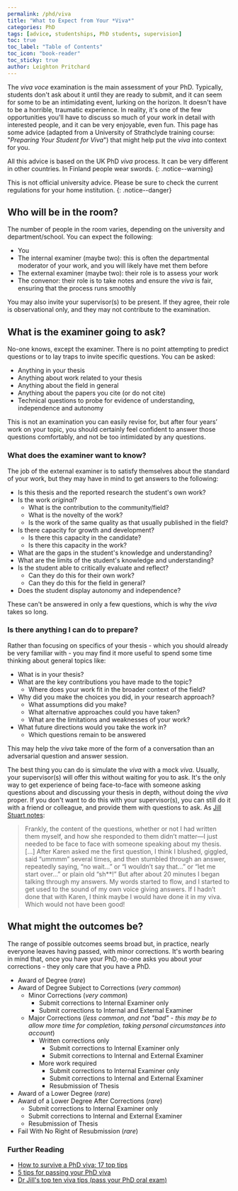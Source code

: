 ```yaml
---
permalink: /phd/viva
title: "What to Expect from Your *Viva*"
categories: PhD
tags: [advice, studentships, PhD students, supervision]
toc: true
toc_label: "Table of Contents"
toc_icon: "book-reader"
toc_sticky: true
author: Leighton Pritchard
---
```


The *viva voce* examination is the main assessment of your PhD. Typically, students don't ask about it until they are ready to submit, and it can seem for some to be an intimidating event, lurking on the horizon. It doesn't have to be a horrible, traumatic experience. In reality, it's one of the few opportunities you'll have to discuss so much of your work in detail with interested people, and it can be very enjoyable, even fun. This page has some advice (adapted from a University of Strathclyde training course: "*Preparing Your Student for Viva*") that might help put the *viva* into context for you.

All this advice is based on the UK PhD *viva* process. It can be very different in other countries. In Finland people wear swords.
{: .notice--warning}

This is not official university advice. Please be sure to check the current regulations for your home institution.
{: .notice--danger}


## Who will be in the room?

The number of people in the room varies, depending on the university and department/school. You can expect the following:

- You
- The internal examiner (maybe two): this is often the departmental moderator of your work, and you will likely have met them before
- The external examiner (maybe two): their role is to assess your work
- The convenor: their role is to take notes and ensure the *viva* is fair, ensuring that the process runs smoothly

You may also invite your supervisor(s) to be present. If they agree, their role is observational only, and they may not contribute to the examination.

## What is the examiner going to ask?

No-one knows, except the examiner. There is no point attempting to predict questions or to lay traps to invite specific questions. You can be asked:

- Anything in your thesis
- Anything about work related to your thesis
- Anything about the field in general
- Anything about the papers you cite (or do not cite)
- Technical questions to probe for evidence of understanding, independence and autonomy

This is not an examination you can easily revise for, but after four years’ work on your topic, you should certainly feel confident to answer those questions comfortably, and not be too intimidated by any questions.

### What does the examiner want to know?

The job of the external examiner is to satisfy themselves about the standard of your work, but they may have in mind to get answers to the following:

- Is this thesis and the reported research the student's own work?
- Is the work *original*?
    - What is the contribution to the community/field?
    - What is the novelty of the work?
    - Is the work of the same quality as that usually published in the field?
- Is there capacity for growth and development?
    - Is there this capacity in the candidate?
    - Is there this capacity in the work?
- What are the gaps in the student's knowledge and understanding?
- What are the limits of the student's knowledge and understanding?
- Is the student able to critically evaluate and reflect?
    - Can they do this for their own work?
    - Can they do this for the field in general?
- Does the student display autonomy and independence?

These can't be answered in only a few questions, which is why the *viva* takes so long.

### Is there anything I can do to prepare?

Rather than focusing on specifics of your thesis - which you should already be very familiar with - you may find it more useful to spend some time thinking about general topics like:

- What is in your thesis?
- What are the key contributions you have made to the topic?
    - Where does your work fit in the broader context of the field?
- Why did you make the choices you did, in your research approach?
    - What assumptions did you make?
    - What alternative approaches could you have taken?
    - What are the limitations and weaknesses of your work?
- What future directions would you take the work in?
    - Which questions remain to be answered

This may help the *viva* take more of the form of a conversation than an adversarial question and answer session.

The best thing you can do is simulate the *viva* with a mock *viva*. Usually, your supervisor(s) will offer this without waiting for you to ask. It's the only way to get experience of being face-to-face with someone asking questions about and discussing your thesis in depth, without doing the *viva* proper. If you don't want to do this with your supervisor(s), you can still do it with a friend or colleague, and provide them with questions to ask. As [Jill Stuart notes](https://www.space-policy.com/dr-jills-viva-tips-pass-your-phd-oral-exam/):

> Frankly, the content of the questions, whether or not I had written them myself, and how she responded to them didn’t matter—I just needed to be face to face with someone speaking about my thesis. [...] After Karen asked me the first question, I think I blushed, giggled, said “ummmm” several times, and then stumbled through an answer, repeatedly saying, “no wait…” or “I wouldn’t say that…” or “let me start over…” or plain old “sh**!” But after about 20 minutes I began talking through my answers. My words started to flow, and I started to get used to the sound of my own voice giving answers. If I hadn’t done that with Karen, I think maybe I would have done it in my viva. Which would not have been good!

## What might the outcomes be?

The range of possible outcomes seems broad but, in practice, nearly everyone leaves having passed, with minor corrections. It's worth bearing in mind that, once you have your PhD, no-one asks you about your corrections - they only care that you have a PhD.

- Award of Degree (*rare*)
- Award of Degree Subject to Corrections (*very common*)
    - Minor Corrections (*very common*)
        - Submit corrections to Internal Examiner only
        - Submit corrections to Internal and External Examiner
    - Major Corrections (*less common, and not "bad" - this may be to allow more time for completion, taking personal circumstances into account*)
        - Written corrections only
            - Submit corrections to Internal Examiner only
            - Submit corrections to Internal and External Examiner
        - More work required
            - Submit corrections to Internal Examiner only
            - Submit corrections to Internal and External Examiner
            - Resubmission of Thesis
- Award of a Lower Degree (*rare*)
- Award of a Lower Degree After Corrections (*rare*)
    - Submit corrections to Internal Examiner only
    - Submit corrections to Internal and External Examiner
    - Resubmission of Thesis
- Fail With No Right of Resubmission (*rare*)

### Further Reading

- [How to survive a PhD viva: 17 top tips](https://www.theguardian.com/higher-education-network/2015/jan/08/how-to-survive-a-phd-viva-17-top-tips)
- [5 tips for passing your PhD viva](https://www.prospects.ac.uk/postgraduate-study/phd-study/5-tips-for-passing-your-phd-viva)
- [Dr Jill's top ten viva tips (pass your PhD oral exam)](https://www.space-policy.com/dr-jills-viva-tips-pass-your-phd-oral-exam/)